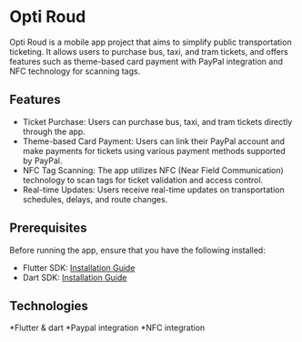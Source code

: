 # Opti Roud

Opti Roud is a mobile app project that aims to simplify public transportation ticketing. It allows users to purchase bus, taxi, and tram tickets, and offers features such as theme-based card payment with PayPal integration and NFC technology for scanning tags.

## Features

- Ticket Purchase: Users can purchase bus, taxi, and tram tickets directly through the app.
- Theme-based Card Payment: Users can link their PayPal account and make payments for tickets using various payment methods supported by PayPal.
- NFC Tag Scanning: The app utilizes NFC (Near Field Communication) technology to scan tags for ticket validation and access control.
- Real-time Updates: Users receive real-time updates on transportation schedules, delays, and route changes.

## Prerequisites

Before running the app, ensure that you have the following installed:

- Flutter SDK: [Installation Guide](https://flutter.dev/docs/get-started/install)
- Dart SDK: [Installation Guide](https://dart.dev/get-dart)

## Technologies
*Flutter & dart
*Paypal integration
*NFC integration
